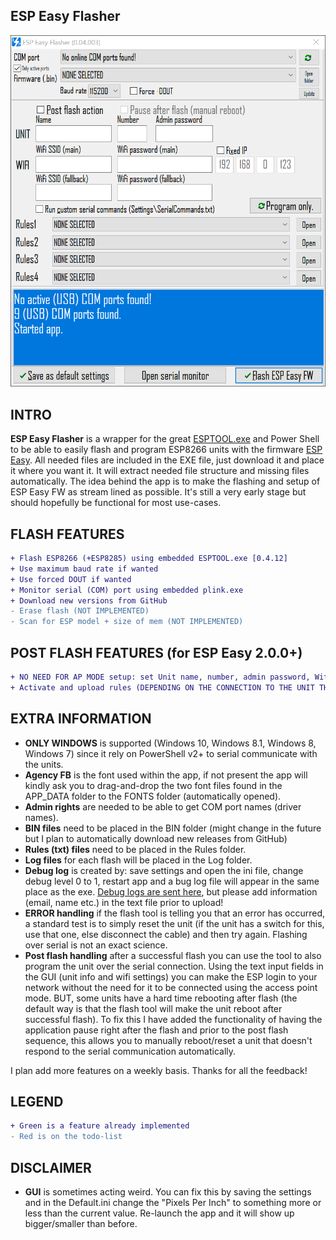 ESP Easy Flasher
------------

![ESP Easy Flasher GUI](Screenshot.png)

INTRO
------------
**ESP Easy Flasher** is a wrapper for the great [ESPTOOL.exe](https://github.com/igrr/esptool-ck/blob/master/README.md) and Power Shell to be able to easily flash and program ESP8266 units with the firmware [ESP Easy](https://www.letscontrolit.com/wiki/index.php/ESPEasy). All needed files are included in the EXE file, just download it and place it where you want it. It will extract needed file structure and missing files automatically. The idea behind the app is to make the flashing and setup of ESP Easy FW as stream lined as possible. It's still a very early stage but should hopefully be functional for most use-cases.

FLASH FEATURES
------------
```diff
+ Flash ESP8266 (+ESP8285) using embedded ESPTOOL.exe [0.4.12]
+ Use maximum baud rate if wanted
+ Use forced DOUT if wanted
+ Monitor serial (COM) port using embedded plink.exe
+ Download new versions from GitHub
- Erase flash (NOT IMPLEMENTED)
- Scan for ESP model + size of mem (NOT IMPLEMENTED)
```

POST FLASH FEATURES (for ESP Easy 2.0.0+)
------------
```diff
+ NO NEED FOR AP MODE setup: set Unit name, number, admin password, Wifi settings, IP, right after flash
+ Activate and upload rules (DEPENDING ON THE CONNECTION TO THE UNIT THIS MIGHT TAKE SOME MINUTES DUE TO LATENCY)
```

EXTRA INFORMATION
------------
* **ONLY WINDOWS** is supported (Windows 10, Windows 8.1, Windows 8, Windows 7) since it rely on PowerShell v2+ to serial communicate with the units.
* **Agency FB** is the font used within the app, if not present the app will kindly ask you to drag-and-drop the two font files found in the APP_DATA folder to the FONTS folder (automatically opened).
* **Admin rights** are needed to be able to get COM port names (driver names).
* **BIN files** need to be placed in the BIN folder (might change in the future but I plan to automatically download new releases from GitHub)
* **Rules (txt) files** need to be placed in the Rules folder.
* **Log files** for each flash will be placed in the Log folder.
* **Debug log** is created by: save settings and open the ini file, change debug level 0 to 1, restart app and a bug log file will appear in the same place as the exe. [Debug logs are sent here](https://dbinbox.com/harkrank), but please add information (email, name etc.) in the text file prior to upload!
* **ERROR handling** if the flash tool is telling you that an error has occurred, a standard test is to simply reset the unit (if the unit has a switch for this, use that one, else disconnect the cable) and then try again. Flashing over serial is not an exact science.
* **Post flash handling** after a successful flash you can use the tool to also program the unit over the serial connection. Using the text input fields in the GUI (unit info and wifi settings) you can make the ESP login to your network without the need for it to be connected using the access point mode. BUT, some units have a hard time rebooting after flash (the default way is that the flash tool will make the unit reboot after successful flash). To fix this I have added the functionality of having the application pause right after the flash and prior to the post flash sequence, this allows you to manually reboot/reset a unit that doesn't respond to the serial communication automatically.

I plan add more features on a weekly basis. Thanks for all the feedback!


LEGEND
------------
```diff
+ Green is a feature already implemented
- Red is on the todo-list
```

DISCLAIMER
------------
* **GUI** is sometimes acting weird. You can fix this by saving the settings and in the Default.ini change the "Pixels Per Inch" to something more or less than the current value. Re-launch the app and it will show up bigger/smaller than before.

